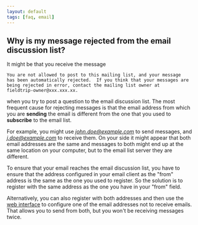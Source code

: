 ```yaml
---
layout: default
tags: [faq, email]
---
```


## Why is my message rejected from the email discussion list?

It might be that you receive the message

    You are not allowed to post to this mailing list, and your message
    has been automatically rejected.  If you think that your messages are
    being rejected in error, contact the mailing list owner at
    fieldtrip-owner@xxx.xxx.xx.

when you try to post a question to the email discussion list. The most frequent cause for rejecting messages is that the email address from which you are **sending** the email is different from the one that you used to **subscribe** to the email list. 

For example, you might use *john.doe@example.com* to send messages, and *j.doe@example.com* to receive them. On your side it might appear that both email addresses are the same and messages to both might end up at the same location on your computer, but to the email list server they are different.

To ensure that your email reaches the email discussion list, you have to ensure that the address configured in your email client as the "from" address is the same as the one you used to register. So the solution is to register with the same address as the one you have in your "from" field. 

Alternatively, you can also register with both addresses and then use the [web interface](http://mailman.science.ru.nl/mailman/listinfo/fieldtrip) to configure one of the email  addresses not to receive emails. That allows you to send from both, but you won't be receiving messages twice.

 

